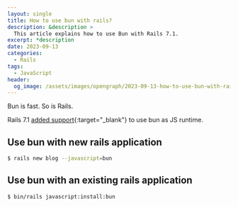 ```yaml
---
layout: single
title: How to use bun with rails?
description: &description >
  This article explains how to use Bun with Rails 7.1.
excerpt: *description
date: 2023-09-13
categories:
  - Rails
tags:
  - JavaScript
header:
  og_image: /assets/images/opengraph/2023-09-13-how-to-use-bun-with-rails.png
---
```


Bun is fast. So is Rails.

Rails 7.1
[added support](https://github.com/rails/jsbundling-rails/pull/167){:target="_blank"}
to use bun as JS runtime.

## Use bun with new rails application

```bash
$ rails new blog --javascript=bun
```

## Use bun with an existing rails application

```bash
$ bin/rails javascript:install:bun
```

